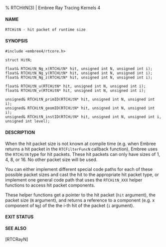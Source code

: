 % RTCHitN(3) | Embree Ray Tracing Kernels 4

#### NAME

    RTCHitN - hit packet of runtime size

#### SYNOPSIS

    #include <embree4/rtcore.h>

    struct HitN;

    float& RTCHitN_Ng_x(RTCHitN* hit, unsigned int N, unsigned int i);
    float& RTCHitN_Ng_y(RTCHitN* hit, unsigned int N, unsigned int i);
    float& RTCHitN_Ng_z(RTCHitN* hit, unsigned int N, unsigned int i);

    float& RTCHitN_u(RTCHitN* hit, unsigned int N, unsigned int i);
    float& RTCHitN_v(RTCHitN* hit, unsigned int N, unsigned int i);

    unsigned& RTCHitN_primID(RTCHitN* hit, unsigned int N, unsigned int i);
    unsigned& RTCHitN_geomID(RTCHitN* hit, unsigned int N, unsigned int i);
    unsigned& RTCHitN_instID(RTCHitN* hit, unsigned int N, unsigned int i, unsigned int level);

#### DESCRIPTION

When the hit packet size is not known at compile time (e.g. when
Embree returns a hit packet in the `RTCFilterFuncN` callback
function), Embree uses the `RTCHitN` type for hit packets. These hit
packets can only have sizes of 1, 4, 8, or 16. No other packet size
will be used.

You can either implement different special code paths for each of these
possible packet sizes and cast the hit to the appropriate hit packet
type, or implement one general code path that uses the `RTCHitN_XXX`
helper functions to access hit packet components.

These helper functions get a pointer to the hit packet (`hit`
argument), the packet size (`N` argument), and returns a reference
to a component (e.g. x component of `Ng`) of the the i-th hit of
the packet (`i` argument).

#### EXIT STATUS

#### SEE ALSO

[RTCRayN]
